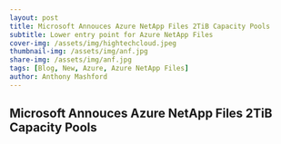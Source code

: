 ```yaml
---
layout: post
title: Microsoft Annouces Azure NetApp Files 2TiB Capacity Pools
subtitle: Lower entry point for Azure NetApp Files
cover-img: /assets/img/hightechcloud.jpeg
thumbnail-img: /assets/img/anf.jpg
share-img: /assets/img/anf.jpg
tags: [Blog, New, Azure, Azure NetApp Files]
author: Anthony Mashford
---
```


## Microsoft Annouces Azure NetApp Files 2TiB Capacity Pools
